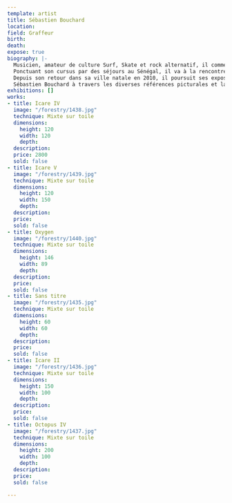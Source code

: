 ```yaml
---
template: artist
title: Sébastien Bouchard
location: 
field: Graffeur
birth: 
death: 
expose: true
biography: |-
  Musicien, amateur de culture Surf, Skate et rock alternatif, il commence ses études aux Beaux Arts de Nantes, où il délaisse très tôt le formalisme du discours conceptuel pour la pratique du graphisme et la découverte des nouveaux outils numériques. Dès 94, aux balbutiements d'internet en France, dans l'atelier numérique de l'école, de manière autonome, il se forme et crée ses premiers flyers, stickers, affiches, tee-shirts pour des groupes et festivals de musique de la région.
  Ponctuant son cursus par des séjours au Sénégal, il va à la rencontre d'un recup-art et art brut populaire que son père résidant alors dans le pays collectionne. Sitôt son diplôme en poche, en 1996, Sébastien Bouchard s'éloigne de l'art contemporain et commence une activité professionnelle de graphiste sans pour autant perdre son activité artistique. Au grée des séjours au Brésil, où il poursuit une formation en Capoeira, il remplit et griffonne de nombreux carnets, puis s'installe en 2001/2003 en République de Guinée, et entreprend une série de peintures sur de larges tableaux d'écoles fabriqués localement. Quand l'opportunité en 2005 de vivre au Sénégal se présente, il abandonne son emploi de graphiste dans l'agence crée quelques années auparavant avec des amis et établit, sa maison et son atelier à Palmarin, dans le Sine-Saloum, région sud du Sénégal. C'est à Dakar que commencent les rencontres avec la scène artistique locale et s'enchainent de nombreuses expositions.
  Depuis son retour dans sa ville natale en 2010, il poursuit ses expositions et collaborations avec artistes et galeries de l'ouest africain, participe de 2014 à 2016 à la fondation de Prisme, un atelier-galerie collectif nantais et transpose depuis ces dernières années ses travaux dans la rue (collageset peinture sur murs).
  Sébastien Bouchard à travers les diverses références picturales et la multiplicité des médiums qu’il utilise, essaie à sa manière de dépasser le clivage entre art populaire et art savant. son travail fait référence à la peinture mais aussi aux arts graphiques, à la culture pop, l'art urbain.
exhibitions: []
works:
- title: Icare IV
  image: "/forestry/1438.jpg"
  technique: Mixte sur toile
  dimensions:
    height: 120
    width: 120
    depth: 
  description: 
  price: 2800
  sold: false
- title: Icare V
  image: "/forestry/1439.jpg"
  technique: Mixte sur toile
  dimensions:
    height: 120
    width: 150
    depth: 
  description: 
  price: 
  sold: false
- title: Oxygen
  image: "/forestry/1440.jpg"
  technique: Mixte sur toile
  dimensions:
    height: 146
    width: 89
    depth: 
  description: 
  price: 
  sold: false
- title: Sans titre
  image: "/forestry/1435.jpg"
  technique: Mixte sur toile
  dimensions:
    height: 60
    width: 60
    depth: 
  description: 
  price: 
  sold: false
- title: Icare II
  image: "/forestry/1436.jpg"
  technique: Mixte sur toile
  dimensions:
    height: 150
    width: 100
    depth: 
  description: 
  price: 
  sold: false
- title: Octopus IV
  image: "/forestry/1437.jpg"
  technique: Mixte sur toile
  dimensions:
    height: 200
    width: 100
    depth: 
  description: 
  price: 
  sold: false

---
```

